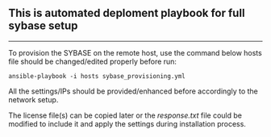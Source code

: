 ## This is automated deploment playbook for full sybase setup
--------------------------------------------------------------

To provision the SYBASE on the remote host, use the command below hosts file should be changed/edited properly before run:

```
ansible-playbook -i hosts sybase_provisioning.yml
```

All the settings/IPs should be provided/enhanced before accordingly to the network setup.

The license file(s) can be copied later or the *response.txt* file could be modified to include it and apply the settings during installation process.


